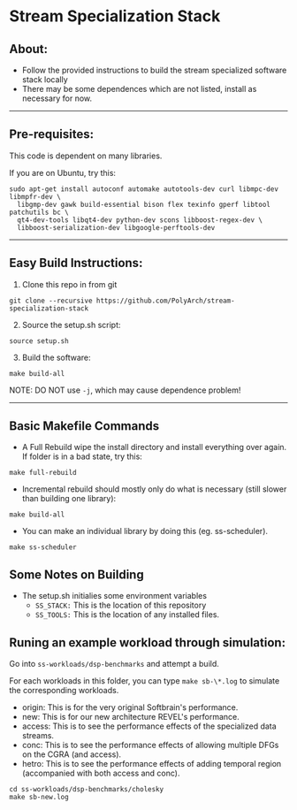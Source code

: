 Stream Specialization Stack
===========================

About:
------
 - Follow the provided instructions to build the stream specialized software stack locally
 - There may be some dependences which are not listed, install as necessary for now.

___

Pre-requisites:
---------------

This code is dependent on many libraries.

If you are on Ubuntu, try this:
````
sudo apt-get install autoconf automake autotools-dev curl libmpc-dev libmpfr-dev \
  libgmp-dev gawk build-essential bison flex texinfo gperf libtool patchutils bc \
  qt4-dev-tools libqt4-dev python-dev scons libboost-regex-dev \
  libboost-serialization-dev libgoogle-perftools-dev
````

___

Easy Build Instructions:
------------------------
1. Clone this repo in from git
````
git clone --recursive https://github.com/PolyArch/stream-specialization-stack
````

2. Source the setup.sh script:
````
source setup.sh
````

3. Build the software:
````
make build-all
````
NOTE: DO NOT use `-j`, which may cause dependence problem!

___

Basic Makefile Commands
-----------------------

* A Full Rebuild wipe the install directory and install everything over again.  If folder is in a bad state, try this:
````
make full-rebuild
````

* Incremental rebuild should mostly only do what is necessary (still slower than building one library):
````
make build-all
````

* You can make an individual library by doing this (eg. ss-scheduler).
````
make ss-scheduler
````


Some Notes on Building
----------------------

* The setup.sh initialies some environment variables
  * `SS_STACK:` This is the location of this repository
  * `SS_TOOLS:` This is the location of any installed files.


Runing an example workload through simulation:
----------------------------------------------

Go into `ss-workloads/dsp-benchmarks` and attempt a build.

For each workloads in this folder, you can type `make sb-\*.log` to simulate the corresponding workloads.

* origin: This is for the very original Softbrain's performance.
* new: This is for our new architecture REVEL's performance.
* access: This is to see the performance effects of the specialized data streams.
* conc: This is to see the performance effects of allowing multiple DFGs on the CGRA (and access).
* hetro: This is to see the performance effects of adding temporal region (accompanied with both access and conc).


````
cd ss-workloads/dsp-benchmarks/cholesky
make sb-new.log
````
